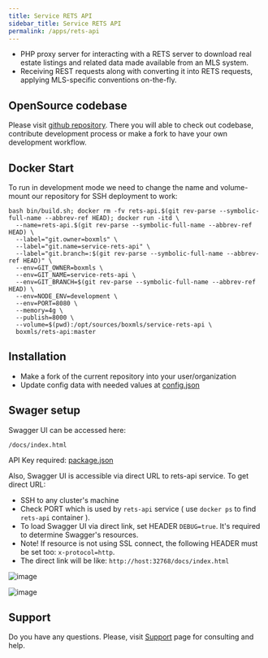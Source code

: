 ```yaml
---
title: Service RETS API
sidebar_title: Service RETS API
permalink: /apps/rets-api
---
```


* PHP proxy server for interacting with a RETS server to download real estate listings and related data made available from an MLS system. 
* Receiving REST requests along with converting it into RETS requests, applying MLS-specific conventions on-the-fly.

## OpenSource codebase

Please visit [github repository](https://github.com/boxmls/service-rets-api). There you will able to check out codebase, contribute development process 
or make a fork to have your own development workflow. 

## Docker Start

To run in development mode we need to change the name and volume-mount our repository for SSH deployment to work:

```
bash bin/build.sh; docker rm -fv rets-api.$(git rev-parse --symbolic-full-name --abbrev-ref HEAD); docker run -itd \
  --name=rets-api.$(git rev-parse --symbolic-full-name --abbrev-ref HEAD) \
  --label="git.owner=boxmls" \
  --label="git.name=service-rets-api" \
  --label="git.branch=:$(git rev-parse --symbolic-full-name --abbrev-ref HEAD)" \
  --env=GIT_OWNER=boxmls \
  --env=GIT_NAME=service-rets-api \
  --env=GIT_BRANCH=$(git rev-parse --symbolic-full-name --abbrev-ref HEAD) \
  --env=NODE_ENV=development \
  --env=PORT=8080 \
  --memory=4g \
  --publish=8000 \
  --volume=$(pwd):/opt/sources/boxmls/service-rets-api \
  boxmls/rets-api:master
```

## Installation

* Make a fork of the current repository into your user/organization
* Update config data with needed values at [config.json](https://github.com/boxmls/service-rets-api/blob/master/config.json#L4-L10)

## Swager setup 

Swagger UI can be accessed here:

`/docs/index.html`

API Key required: 
[package.json](https://github.com/boxmls/service-mls-api/blob/master/package.json#L15)

Also, Swagger UI is accessible via direct URL to rets-api service. To get direct URL:

* SSH to any cluster's machine
* Check PORT which is used by `rets-api` service ( use `docker ps` to find `rets-api` container ).
* To load Swagger UI via direct link, set HEADER `DEBUG=true`. It's required to determine Swagger's resources.
* Note! If resource is not using SSL connect, the following HEADER must be set too: `x-protocol=http`.
* The direct link will be like: `http://host:32768/docs/index.html`

![image](https://user-images.githubusercontent.com/12067297/57527778-37529580-7339-11e9-8c3b-6a9b1b881251.png)

![image](https://user-images.githubusercontent.com/12067297/57527541-9fed4280-7338-11e9-967b-1af8387e62e2.png)

## Support

Do you have any questions. Please, visit [Support](https://boxmls.github.io/support) page for consulting and help.
